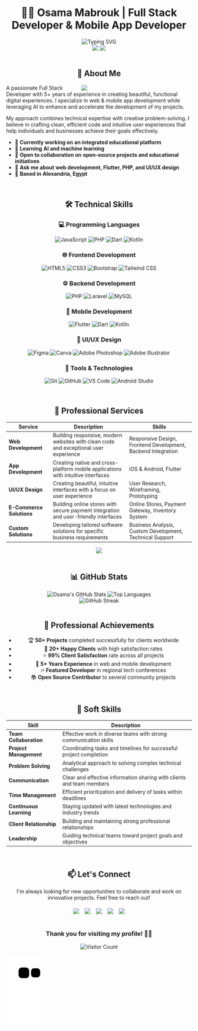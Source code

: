 # <div align="center">👨‍💻 Osama Mabrouk | Full Stack Developer & Mobile App Developer</div>

<div align="center">
  <img src="https://readme-typing-svg.herokuapp.com?font=Fira+Code&weight=600&size=22&pause=1000&color=38BDAE&center=true&vCenter=true&random=false&width=435&lines=Full+Stack+Developer;Mobile+App+Developer;UI%2FUX+Designer" alt="Typing SVG" />
</div>

<div align="center">
  <a href="mailto:osamamabrouk015@gmail.com"><img src="https://img.shields.io/badge/Email-D14836?style=for-the-badge&logo=gmail&logoColor=white"></a>
  <a href="https://osamamabrouk0.github.io/Portfolio/"><img src="https://img.shields.io/badge/Portfolio-000000?style=for-the-badge&logo=github&logoColor=white"></a>
</div>

<br>

## <div align="center">🌟 About Me</div>

<p align="center">
  <img align="right" src="https://media.giphy.com/media/qgQUggAC3Pfv687qPC/giphy.gif" width="300">
</p>

A passionate Full Stack Developer with 5+ years of experience in creating beautiful, functional digital experiences. I specialize in web & mobile app development while leveraging AI to enhance and accelerate the development of my projects.

My approach combines technical expertise with creative problem-solving. I believe in crafting clean, efficient code and intuitive user experiences that help individuals and businesses achieve their goals effectively.


- 🔭 **Currently working on** **an integrated educational platform**  
- 🌱 **Learning** **AI and machine learning**  
- 👯 **Open to collaboration on** **open-source projects and educational initiatives**  
- 💬 **Ask me about** **web development, Flutter, PHP, and UI/UX design**  
- 📍 **Based in** **Alexandria, Egypt**


<br>

## <div align="center">🛠️ Technical Skills</div>

<div align="center">
  
### 💻 Programming Languages
![JavaScript](https://img.shields.io/badge/JavaScript-F7DF1E?style=for-the-badge&logo=javascript&logoColor=black)
![PHP](https://img.shields.io/badge/PHP-777BB4?style=for-the-badge&logo=php&logoColor=white)
![Dart](https://img.shields.io/badge/Dart-0175C2?style=for-the-badge&logo=dart&logoColor=white)
![Kotlin](https://img.shields.io/badge/Kotlin-0095D5?style=for-the-badge&logo=kotlin&logoColor=white)

### 🌐 Frontend Development
![HTML5](https://img.shields.io/badge/HTML5-E34F26?style=for-the-badge&logo=html5&logoColor=white)
![CSS3](https://img.shields.io/badge/CSS3-1572B6?style=for-the-badge&logo=css3&logoColor=white)
![Bootstrap](https://img.shields.io/badge/Bootstrap-563D7C?style=for-the-badge&logo=bootstrap&logoColor=white)
![Tailwind CSS](https://img.shields.io/badge/Tailwind_CSS-38B2AC?style=for-the-badge&logo=tailwind-css&logoColor=white)

### ⚙️ Backend Development
![PHP](https://img.shields.io/badge/PHP-777BB4?style=for-the-badge&logo=php&logoColor=white)
![Laravel](https://img.shields.io/badge/Laravel-FF2D20?style=for-the-badge&logo=laravel&logoColor=white)
![MySQL](https://img.shields.io/badge/MySQL-005C84?style=for-the-badge&logo=mysql&logoColor=white)

### 📱 Mobile Development
![Flutter](https://img.shields.io/badge/Flutter-02569B?style=for-the-badge&logo=flutter&logoColor=white)
![Dart](https://img.shields.io/badge/Dart-0175C2?style=for-the-badge&logo=dart&logoColor=white)
![Kotlin](https://img.shields.io/badge/Kotlin-0095D5?style=for-the-badge&logo=kotlin&logoColor=white)

### 🎨 UI/UX Design
![Figma](https://img.shields.io/badge/Figma-F24E1E?style=for-the-badge&logo=figma&logoColor=white)
![Canva](https://img.shields.io/badge/Canva-00C4CC?style=for-the-badge&logo=canva&logoColor=white)
![Adobe Photoshop](https://img.shields.io/badge/Adobe_Photoshop-31A8FF?style=for-the-badge&logo=adobe-photoshop&logoColor=white)
![Adobe Illustrator](https://img.shields.io/badge/Adobe_Illustrator-FF9A00?style=for-the-badge&logo=adobe-illustrator&logoColor=white)

### 🔧 Tools & Technologies
![Git](https://img.shields.io/badge/Git-F05032?style=for-the-badge&logo=git&logoColor=white)
![GitHub](https://img.shields.io/badge/GitHub-100000?style=for-the-badge&logo=github&logoColor=white)
![VS Code](https://img.shields.io/badge/VS_Code-007ACC?style=for-the-badge&logo=visual-studio-code&logoColor=white)
![Android Studio](https://img.shields.io/badge/Android_Studio-3DDC84?style=for-the-badge&logo=android-studio&logoColor=white)

</div>

<br>

## <div align="center">💼 Professional Services</div>

| Service | Description | Skills |
|---------|-------------|--------|
| **Web Development** | Building responsive, modern websites with clean code and exceptional user experience | Responsive Design, Frontend Development, Backend Integration |
| **App Development** | Creating native and cross-platform mobile applications with intuitive interfaces | iOS & Android, Flutter |
| **UI/UX Design** | Creating beautiful, intuitive interfaces with a focus on user experience | User Research, Wireframing, Prototyping |
| **E-Commerce Solutions** | Building online stores with secure payment integration and user-friendly interfaces | Online Stores, Payment Gateway, Inventory System |
| **Custom Solutions** | Developing tailored software solutions for specific business requirements | Business Analysis, Custom Development, Technical Support |

<div align="center">
  <a href="https://osamamabrouk0.github.io/Portfolio/"><img src="https://img.shields.io/badge/View_My_Portfolio-2a8?style=for-the-badge&logo=github&logoColor=white"></a>
</div>

<br>

## <div align="center">📊 GitHub Stats</div>

<div align="center">
  <img src="https://github-readme-stats-sigma-five.vercel.app/api?username=OsamaMabrouk0&show_icons=true&theme=tokyonight" alt="Osama's GitHub Stats" height="170">
  <img src="https://github-readme-stats-sigma-five.vercel.app/api/top-langs/?username=OsamaMabrouk0&layout=compact&theme=tokyonight" alt="Top Languages" height="170">
</div>

<div align="center">
  <img src="https://github-readme-streak-stats.herokuapp.com/?user=OsamaMabrouk0&theme=tokyonight" alt="GitHub Streak">
</div>

<br>

## <div align="center">🌟 Professional Achievements</div>

<div align="center">
  
- 🏆 **50+ Projects** completed successfully for clients worldwide
- 👥 **20+ Happy Clients** with high satisfaction rates
- ⭐ **99% Client Satisfaction** rate across all projects
- 🚀 **5+ Years Experience** in web and mobile development
- 🔥 **Featured Developer** in regional tech conferences
- 📚 **Open Source Contributor** to several community projects

</div>

<br>

## <div align="center">🧠 Soft Skills</div>

<div align="center">
  
| Skill | Description |
|-------|-------------|
| **Team Collaboration** | Effective work in diverse teams with strong communication skills |
| **Project Management** | Coordinating tasks and timelines for successful project completion |
| **Problem Solving** | Analytical approach to solving complex technical challenges |
| **Communication** | Clear and effective information sharing with clients and team members |
| **Time Management** | Efficient prioritization and delivery of tasks within deadlines |
| **Continuous Learning** | Staying updated with latest technologies and industry trends |
| **Client Relationship** | Building and maintaining strong professional relationships |
| **Leadership** | Guiding technical teams toward project goals and objectives |

</div>

<br>

## <div align="center">📫 Let's Connect</div>

<div align="center">
  <p>I'm always looking for new opportunities to collaborate and work on innovative projects. Feel free to reach out!</p>
  
  <div style="display: flex; justify-content: center; gap: 15px; flex-wrap: wrap; margin-top: 20px;">
    <a href="mailto:osamamabrouk015@gmail.com"><img src="https://img.shields.io/badge/Email-osamamabrouk015@gmail.com-D14836?style=for-the-badge&logo=gmail&logoColor=white"></a>
    <a href="https://linkedin.com/in/OsamaMabrouk"><img src="https://img.shields.io/badge/LinkedIn-OsamaMabrouk-0077B5?style=for-the-badge&logo=linkedin&logoColor=white"></a>
    <a href="https://osamamabrouk0.github.io/Portfolio/"><img src="https://img.shields.io/badge/Portfolio-Visit_Now-000000?style=for-the-badge&logo=github&logoColor=white"></a>
    <a href="https://twitter.com/OsamaMabrouk"><img src="https://img.shields.io/badge/Twitter-@OsamaMabrouk-1DA1F2?style=for-the-badge&logo=twitter&logoColor=white"></a>
    <a href="tel:+201229288395"><img src="https://img.shields.io/badge/Phone-+20_1229288395-25D366?style=for-the-badge&logo=whatsapp&logoColor=white"></a>
  </div>
</div>

<br>

<div align="center">

### Thank you for visiting my profile! 👨‍💻
  
<img src="https://profile-counter.glitch.me/OsamaMabrouk0/count.svg" alt="Visitor Count">

</div>

<!-- Fixed Snake Animation -->
![Snake animation](https://github.com/rafaballerini/rafaballerini/blob/output/github-contribution-grid-snake.svg)
